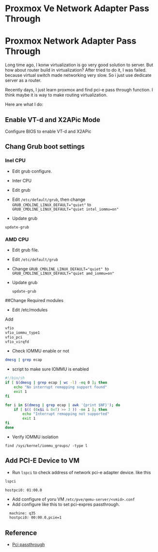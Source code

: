 # Proxmox Ve Network Adapter Pass Through


# Proxmox Network Adapter Pass Through

Long time ago, I konw virtualization is go very good solution to server. But how about router build in virtualization? After tried to do it, I was failed. because virtual switch made networking very slow. So i just use dedicate server as a router.

Recently days, I just learn proxmox and find pci-e pass through function. I think maybe it is way to make routing virtualization.

Here are what I do:

## Enable VT-d and X2APic Mode
Configure BIOS to enable VT-d and X2APic

## Chang Grub boot settings

### Inel CPU
* Edit grub configure.
* Inter CPU
* Edit grub

* Edit `/etc/default/grub`, then change
`GRUB_CMDLINE_LINUX_DEFAULT="quiet"` to 
`GRUB_CMDLINE_LINUX_DEFAULT="quiet intel_iommu=on"`

* Update grub

`update-grub`

### AMD CPU

* Edit grub file. 
* Edit `/etc/default/grub`

* Change `GRUB_CMDLINE_LINUX_DEFAULT="quiet" `to `GRUB_CMDLINE_LINUX_DEFAULT="quiet amd_iommu=on"`

* Update grub

  `update-grub`

##Change Required modules

* Edit /etc/modules

Add

```bash
vfio
vfio_iommu_type1
vfio_pci
vfio_virqfd
```

* Check IOMMU enable or not

```bash
dmesg | grep ecap
```

* script to make sure IOMMU is enabled

```bash
#!/bin/sh
if [ $(dmesg | grep ecap | wc -l) -eq 0 ]; then
    echo "No interrupt remapping support found"
    exit 1
fi

for i in $(dmesg | grep ecap | awk '{print $NF}'); do
    if [ $(( (0x$i & 0xf) >> 3 )) -ne 1 ]; then
        echo "Interrupt remapping not supported"
        exit 1
fi
done
```

* Verify IOMMU isolation

```shell
find /sys/kernel/iommu_groups/ -type l
```

## Add PCI-E Device to VM

* Run `lspci` to check address of network pci-e adapter device. like this 

``` bash
lspci
```

```
hostpci0: 01:00.0
```
* Add configure of yoru VM `/etc/pve/qemu-server/<vmid>.conf`
* Add configure like this to set pci-expres passthrough.

```bash  
  machine: q35
  hostpci0: 00:00.0,pcie=1
```

## Reference

* [Pci passthrough](https://pve.proxmox.com/wiki/Pci_passthrough) 

